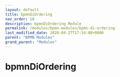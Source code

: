 ```yaml
---
layout: default
title: bpmnDiOrdering 
nav_order: 10
description: bpmnDiOrdering Module
permalink: /modules/bpmn-modules/bpmn-di-ordering
last_modified_date: 2020-04-27T17:54:08+0000
parent: "BPMN Modules"
grand_parent: "Modules"
---
```


# bpmnDiOrdering